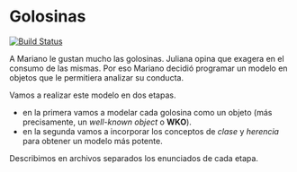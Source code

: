 # Golosinas
 
[![Build Status](https://travis-ci.org/wollok/golosinas.svg?branch=master)](https://travis-ci.org/wollok/golosinas)


A Mariano le gustan mucho las golosinas. Juliana opina que exagera en el consumo de
las mismas. Por eso Mariano decidió programar un modelo en objetos que le permitiera
analizar su conducta.

Vamos a realizar este modelo en dos etapas.
- en la primera vamos a modelar cada golosina como un objeto (más precisamente, un _well-known object_ o **WKO**).
- en la segunda vamos a incorporar los conceptos de _clase_ y _herencia_ para obtener un modelo más potente.

Describimos en archivos separados los enunciados de cada etapa.


